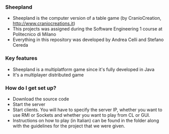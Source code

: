 ### Sheepland ###

* Sheepland is the computer version of a table game (by CranioCreation, http://www.craniocreations.it)
* This projects was assigned during the Software Engineering 1 course at Politecnico di Milano
* Everything in this repository was developed by Andrea Celli and Stefano Cereda

### Key features ###

* Sheepland is a multiplatform game since it's fully developed in Java
* It's a multiplayer distributed game

### How do I get set up? ###

* Download the source code
* Start the server
* Start clients. You will have to specify the server IP, whether you want to use RMI or Sockets and whether you want to play from CL or GUI.
* Instructions on how to play (in Italian) can be found in the folder along with the guidelines for the project that we were given. 
